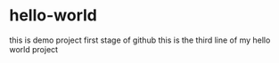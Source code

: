 # hello-world
this is demo project first stage of github
this is the third line of my hello world project
